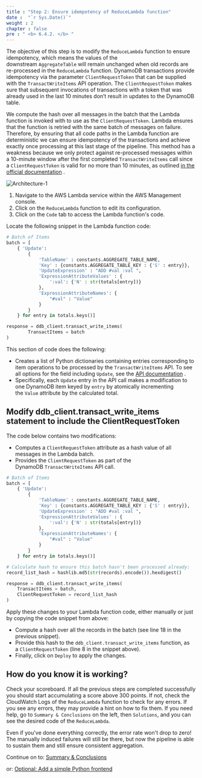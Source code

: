 ```yaml
---
title : "Step 2: Ensure idempotency of ReduceLambda function"
date :  "`r Sys.Date()`" 
weight : 2
chapter : false
pre : " <b> 6.4.2. </b> "
---
```

The objective of this step is to modify the `ReduceLambda` function to ensure idempotency, which means the values of the downstream `AggregateTable` will remain unchanged when old records are re-processed in the `ReduceLambda` function. DynamoDB transactions provide idempotency via the parameter `ClientRequestToken` that can be supplied with the `TransactWriteItems` API operation. The `ClientRequestToken` makes sure that subsequent invocations of transactions with a token that was already used in the last 10 minutes don’t result in updates to the DynamoDB table.

We compute the hash over all messages in the batch that the Lambda function is invoked with to use as the `ClientRequestToken`. Lambda ensures that the function is retried with the same batch of messages on failure. Therefore, by ensuring that all code paths in the Lambda function are deterministic we can ensure idempotency of the transactions and achieve exactly once processing at this last stage of the pipeline. This method has a weakness because we only protect against re-processed messages within a 10-minute window after the first completed `TransactWriteItems` call since a `ClientRequestToken` is valid for no more than 10 minutes, as outlined [in the official documentation](https://docs.aws.amazon.com/amazondynamodb/latest/APIReference/API_TransactWriteItems.html#DDB-TransactWriteItems-request-ClientRequestToken) .

![Architecture-1](/images/6/6.4/4.png)

1. Navigate to the AWS Lambda service within the AWS Management console.
2. Click on the `ReduceLambda` function to edit its configuration.
3. Click on the `Code` tab to access the Lambda function's code.

Locate the following snippet in the Lambda function code:

```python
# Batch of Items
batch = [
    { 'Update':
        {
            'TableName' : constants.AGGREGATE_TABLE_NAME,
            'Key' : {constants.AGGREGATE_TABLE_KEY : {'S' : entry}},
            'UpdateExpression' : "ADD #val :val ",
            'ExpressionAttributeValues' : {
                ':val': {'N' : str(totals[entry])}
            },
            'ExpressionAttributeNames': {
                "#val" : "Value"
            }
        }
    } for entry in totals.keys()]

response = ddb_client.transact_write_items(
        TransactItems = batch
)
```

This section of code does the following:

- Creates a list of Python dictionaries containing entries corresponding to item operations to be processed by the `TransactWriteItems` API. To see all options for the field including `Update`, see the [API documentation](https://docs.aws.amazon.com/amazondynamodb/latest/APIReference/API_TransactWriteItems.html) .
- Specifically, each `Update` entry in the API call makes a modification to one DynamoDB item keyed by `entry` by atomically incrementing the `Value` attribute by the calculated total.

## Modify ddb_client.transact_write_items statement to include the ClientRequestToken

The code below contains two modifications:

- Computes a `ClientRequestToken` attribute as a hash value of all messages in the Lambda batch.
- Provides the `ClientRequestToken` as part of the DynamoDB `TransactWriteItems` API call.

```python
# Batch of Items
batch = [
    { 'Update':
        {
            'TableName' : constants.AGGREGATE_TABLE_NAME,
            'Key' : {constants.AGGREGATE_TABLE_KEY : {'S' : entry}},
            'UpdateExpression' : "ADD #val :val ",
            'ExpressionAttributeValues' : {
                ':val': {'N' : str(totals[entry])}
            },
            'ExpressionAttributeNames': {
                "#val" : "Value"
            }
        }
    } for entry in totals.keys()]

# Calculate hash to ensure this batch hasn't been processed already:
record_list_hash = hashlib.md5(str(records).encode()).hexdigest()

response = ddb_client.transact_write_items(
    TransactItems = batch,
    ClientRequestToken = record_list_hash
)
```

Apply these changes to your Lambda function code, either manually or just by copying the code snippet from above:

- Compute a hash over all the records in the batch (see line 18 in the previous snippet).
- Provide this hash to the `ddb_client.transact_write_items` function, as a `ClientRequestToken` (line 8 in the snippet above).
- Finally, click on `Deploy` to apply the changes.
## How do you know it is working?

Check your scoreboard. If all the previous steps are completed successfully you should start accumulating a score above 300 points. If not, check the CloudWatch Logs of the `ReduceLambda` function to check for any errors. If you see any errors, they may provide a hint on how to fix them. If you need help, go to `Summary & Conclusions` on the left, then `Solutions`, and you can see the desired code of the `ReduceLambda`.

Even if you've done everything correctly, the error rate won't drop to zero! The manually induced failures will still be there, but now the pipeline is able to sustain them and still ensure consistent aggregation.

Continue on to: [Summary & Conclusions](https://catalog.workshops.aws/dynamodb-labs/en-US/event-driven-architecture/ex4summary)

or: [Optional: Add a simple Python frontend](https://catalog.workshops.aws/dynamodb-labs/en-US/event-driven-architecture/ex3fixbugs/step3)
